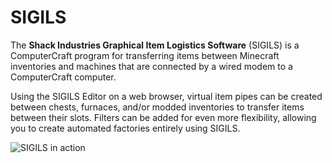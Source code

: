 # SIGILS
The **Shack Industries Graphical Item Logistics Software** (SIGILS) is a ComputerCraft program for transferring items between Minecraft inventories and machines that are connected by a wired modem to a ComputerCraft computer.

Using the SIGILS Editor on a web browser, virtual item pipes can be created between chests, furnaces, and/or modded inventories to transfer items between their slots. Filters can be added for even more flexibility, allowing you to create automated factories entirely using SIGILS.

![SIGILS in action](https://github.com/fechan/SIGILS/assets/56131910/8189ad5f-6f14-4a44-ab3b-0b81e482bc7c)
